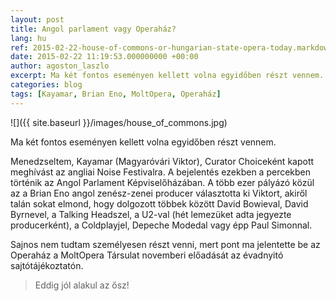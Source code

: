 ```yaml
---
layout: post
title: Angol parlament vagy Operaház?
lang: hu
ref: 2015-02-22-house-of-commons-or-hungarian-state-opera-today.markdown 
date: 2015-02-22 11:19:53.000000000 +00:00
author: agoston_laszlo
excerpt: Ma két fontos eseményen kellett volna egyidőben részt vennem. Menedzseltem, Kayamar (Magyaróvári Viktor), Curator Choiceként kapott meghívást az angliai Noise Festivalra. A bejelentés ezekben a percekben történik az Angol Parlament Képviselőházában. Sajnos nem tudtam személyesen részt venni, mert pont ma jelentette be az Operaház a MoltOpera Társulat novemberi előadását az évadnyitó sajtótájékoztatón. Eddig jól alakul az ősz!
categories: blog
tags: [Kayamar, Brian Eno, MoltOpera, Operaház]
---
```


![]({{ site.baseurl }}/images/house_of_commons.jpg)

Ma két fontos eseményen kellett volna egyidőben részt vennem.

Menedzseltem, Kayamar (Magyaróvári Viktor), Curator Choiceként kapott meghívást az angliai Noise Festivalra. A bejelentés ezekben a percekben történik az Angol Parlament Képviselőházában. A több ezer pályázó közül az a Brian Eno angol zenész-zenei producer választotta ki Viktort, akiről talán sokat elmond, hogy dolgozott többek között David Bowieval, David Byrnevel, a Talking Headszel, a U2-val (hét lemezüket adta jegyezte producerként), a Coldplayjel, Depeche Modedal vagy épp Paul Simonnal.

Sajnos nem tudtam személyesen részt venni, mert pont ma jelentette be az Operaház a MoltOpera Társulat novemberi előadását az évadnyitó sajtótájékoztatón.

> Eddig jól alakul az ősz!
